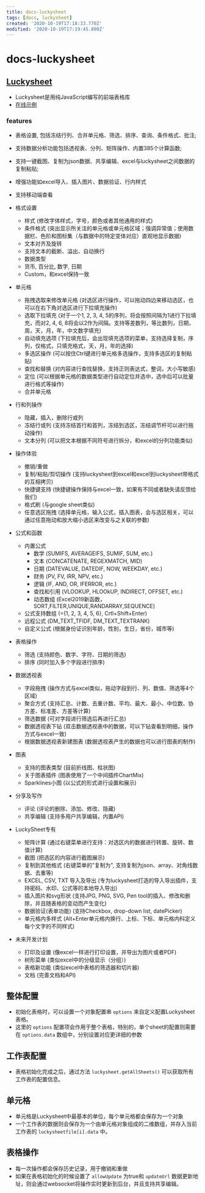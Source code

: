 ```yaml
---
title: docs-luckysheet
tags: [docs, luckysheet]
created: '2020-10-19T17:18:33.770Z'
modified: '2020-10-19T17:19:45.890Z'
---
```


# docs-luckysheet

## [Luckysheet](https://github.com/mengshukeji/Luckysheet)

- Luckysheet是用纯JavaScript编写的前端表格库
- [在线示例](https://mengshukeji.github.io/LuckysheetDemo/)

### features

- 表格设置, 包括冻结行列、合并单元格、筛选、排序、查询、条件格式、批注; 
- 支持数据分析功能包括透视表、分列、矩阵操作、内置385个计算函数; 
- 支持一键截图、复制为json数据、共享编辑、excel与luckysheet之间数据的复制粘贴; 
- 增强功能如excel导入、插入图片、数据验证、行内样式
- 支持移动端查看

- 格式设置
  - 样式 (修改字体样式，字号，颜色或者其他通用的样式)
  - 条件格式 (突出显示所关注的单元格或单元格区域；强调异常值；使用数据栏、色阶和图标集（与数据中的特定变体对应）直观地显示数据)
  - 文本对齐及旋转
  - 支持文本的截断、溢出、自动换行
  - 数据类型
  - 货币, 百分比, 数字, 日期
  - Custom，和excel保持一致

- 单元格
  - 拖拽选取来修改单元格 (对选区进行操作，可以拖动四边来移动选区，也可以在右下角对选区进行下拉填充操作)
  - 选取下拉填充 (对于一个1, 2, 3, 4, 5的序列，将会按照间隔为1进行下拉填充，而对2, 4, 6, 8将会以2作为间隔。支持等差数列，等比数列，日期，周，天，月，年，中文数字填充)
  - 自动填充选项 (下拉填充后，会出现填充选项的菜单，支持选择复制，序列，仅格式，只填充格式，天，月，年的选择)
  - 多选区操作 (可以按住Ctrl键进行单元格多选操作，支持多选区的复制粘贴)
  - 查找和替换 (对内容进行查找替换，支持正则表达式，整词，大小写敏感)
  - 定位 (可以根据单元格的数据类型进行自动定位并选中，选中后可以批量进行格式等操作)
  - 合并单元格

- 行和列操作
  - 隐藏，插入，删除行或列
  - 冻结行或列 (支持冻结首行和首列，冻结到选区，冻结调节杆可以进行拖动操作)
  - 文本分列 (可以把文本根据不同符号进行拆分，和excel的分列功能类似)

- 操作体验
  - 撤销/重做
  - 复制/粘贴/剪切操作 (支持luckysheet到excel和excel到luckysheet带格式的互相拷贝)
  - 快捷键支持 (快捷键操作保持与excel一致，如果有不同或者缺失请反馈给我们)
  - 格式刷 (与google sheet类似)
  - 任意选区拖拽 (选择单元格，输入公式，插入图表，会与选区相关，可以通过任意拖动和放大缩小选区来改变与之关联的参数)

- 公式和函数
  - 内置公式
    - 数学 (SUMIFS, AVERAGEIFS, SUMIF, SUM, etc.)
    - 文本 (CONCATENATE, REGEXMATCH, MID)
    - 日期 (DATEVALUE, DATEDIF, NOW, WEEKDAY, etc.)
    - 财务 (PV, FV, IRR, NPV, etc.)
    - 逻辑 (IF, AND, OR, IFERROR, etc.)
    - 查找和引用 (VLOOKUP, HLOOkUP, INDIRECT, OFFSET, etc.)
    - 动态数组 (Excel2019新函数，SORT,FILTER,UNIQUE,RANDARRAY,SEQUENCE)
  - 公式支持数组 (={1, 2, 3, 4, 5, 6}, Crtl+Shift+Enter)
  - 远程公式 (DM_TEXT_TFIDF, DM_TEXT_TEXTRANK)
  - 自定义公式 (根据身份证识别年龄，性别，生日，省份，城市等)

- 表格操作
  - 筛选 (支持颜色、数字、字符、日期的筛选)
  - 排序 (同时加入多个字段进行排序)

- 数据透视表
  - 字段拖拽 (操作方式与excel类似，拖动字段到行、列、数值、筛选等4个区域)
  - 聚合方式 (支持汇总、计数、去重计数、平均、最大、最小、中位数、协方差、标准差、方差等计算)
  - 筛选数据 (可对字段进行筛选后再进行汇总)
  - 数据透视表下钻 (双击数据透视表中的数据，可以下钻查看到明细，操作方式与excel一致)
  - 根据数据透视表新建图表 (数据透视表产生的数据也可以进行图表的制作)

- 图表
  - 支持的图表类型 (目前折线图、柱状图)
  - 关于图表插件 (图表使用了一个中间插件ChartMix)
  - Sparklines小图 (以公式的形式进行设置和展示)

- 分享及写作
  - 评论 (评论的删除、添加、修改、隐藏)
  - 共享编辑 (支持多用户共享编辑，内置API)

- LuckySheet专有
  - 矩阵计算 (通过右键菜单进行支持：对选区内的数据进行转置、旋转、数值计算)
  - 截图 (把选区的内容进行截图展示)
  - 复制到其他格式 (右键菜单的"复制为", 支持复制为json、array、对角线数据、去重等)
  - EXCEL, CSV, TXT 导入及导出 (专为luckysheet打造的导入导出插件，支持密码、水印、公式等的本地导入导出)
  - 插入图片和svg形状 (支持JPG, PNG, SVG, Pen tool的插入、修改和删除，并且随表格的变动而产生变化)
  - 数据验证(表单功能) (支持Checkbox, drop-down list, datePicker)
  - 单元格内多样式 (Alt+Enter单元格内换行、上标、下标、单元格内科定义每个文字的不同样式)

- 未来开发计划
  - 打印及设置 (像excel一样进行打印设置，并导出为图片或者PDF)
  - 树形菜单 (类似excel中的分级显示（分组）)
  - 表格新功能 (类似excel中表格的筛选器和切片器)
  - 文档 (完善文档和API)

## 整体配置

- 初始化表格时，可以设置一个对象配置串 `options` 来自定义配置Luckysheet表格。
- 这里的 `options` 配置项会作用于整个表格，特别的，单个sheet的配置则需要在 `options.data` 数组中，分别设置对应更详细的参数

## 工作表配置

- 表格初始化完成之后，通过方法 `luckysheet.getAllSheets()` 可以获取所有工作表的配置信息。

## 单元格

- 单元格是Luckysheet中最基本的单位，每个单元格都会保存为一个对象
- 一个工作表的数据则会保存为一个由单元格对象组成的二维数组，并存入当前工作表的 `luckysheetfile[i].data` 中。

## 表格操作

- 每一次操作都会保存历史记录，用于撤销和重做
- 如果在表格初始化的时候设置了 `allowUpdate` 为true和 `updateUrl` 数据更新地址，则会通过websocket将操作实时更新到后台，并且支持共享编辑。

